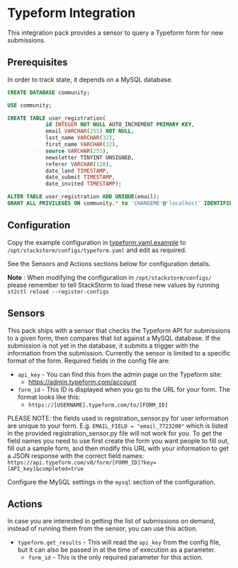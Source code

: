 Typeform Integration
====================

This integration pack provides a sensor to query a Typeform form for new submissions.

## Prerequisites

In order to track state, it depends on a MySQL database.

```sql
CREATE DATABASE community;

USE community;

CREATE TABLE user_registration(
			id INTEGER NOT NULL AUTO_INCREMENT PRIMARY KEY,
			email VARCHAR(255) NOT NULL,
			last_name VARCHAR(32),
			first_name VARCHAR(32),
			source VARCHAR(255),
			newsletter TINYINT UNSIGNED,
			referer VARCHAR(128),
			date_land TIMESTAMP,
			date_submit TIMESTAMP,
			date_invited TIMESTAMP);

ALTER TABLE user_registration ADD UNIQUE(email);
GRANT ALL PRIVILEGES ON community.* to 'CHANGEME'@'localhost' IDENTIFIED BY 'CHANGEME';
```

## Configuration

Copy the example configuration in [typeform.yaml.example](./typeform.yaml.example)
to `/opt/stackstorm/configs/typeform.yaml` and edit as required.

See the Sensors and Actions sections below for configuration details.

**Note** : When modifying the configuration in `/opt/stackstorm/configs/` please
           remember to tell StackStorm to load these new values by running
           `st2ctl reload --register-configs`

## Sensors

This pack ships with a sensor that checks the Typeform API for submissions to a given form, then compares that list against a MySQL database.  If the submission is not yet in the database, it submits a trigger with the information from the submission.  Currently the sensor is limited to a specific format of the form.  Required fields in the config file are:

* ``api_key`` - You can find this from the admin page on the Typeform site:
    * https://admin.typeform.com/account
* ``form_id`` - This ID is displayed when you go to the URL for your form.  The format looks like this:
    * ``https://[USERNAME].typeform.com/to/[FORM_ID]``

PLEASE NOTE: the fields used in registration\_sensor.py for user information are unique to your form.  E.g. ``EMAIL_FIELD = "email_7723200"`` which is listed in the provided registration\_sensor.py file will not work for you. To get the field names you need to use first create the form you want people to fill out, fill out a sample form, and then modify this URL with your information to get a JSON response with the correct field names:
``https://api.typeform.com/v0/form/[FORM_ID]?key=[API_key]&completed=true``

Configure the MySQL settings in the ``mysql`` section of the configuration.

## Actions

In case you are interested in getting the list of submissions on demand, instead of running them from the sensor, you can use this action.

* ``typeform.get_results`` - This will read the ``api_key`` from the config file, but it can also be passed in at the time of execution as a parameter.
    * ``form_id`` - This is the only required parameter for this action.
